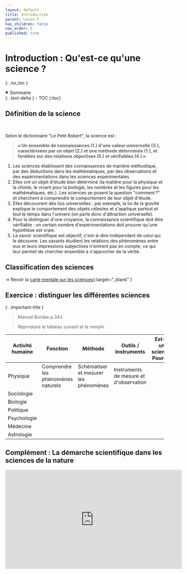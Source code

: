 ```yaml
---
layout: default
title: Introduction
parent: Leçon 5
has_children: false
nav_order: 2
published: true
---
```

# Introduction : Qu'est-ce qu'une science ?
{: .no_toc }

<details open markdown="block">
  <summary>
    Sommaire
  </summary>
  {: .text-delta }
- TOC
{:toc}
</details>

## Définition de la science

<br>

Selon le dictionnaire "Le Petit Robert", la science est :

> **« Un ensemble de connaissances (1.) d'une valeur universelle (3.), caractérisées par un objet (2.) et une méthode déterminée (1.), et fondées sur des relations objectives (5.) et vérifiables (4.) »**.

1. Les sciences établissent des connaissances de manière méthodique, par des déductions dans les mathématiques, par des observations et des expérimentations dans les sciences expérimentales.
2. Elles ont un objet d'étude bien déterminé (la matière pour la physique et la chimie, le vivant pour la biologie, les nombres et les figures pour les mathématiques, etc.). Les sciences se posent la question "comment ?" et cherchent à comprendre le comportement de leur objet d'étude.
3. Elles découvrent des lois universelles : par exemple, la loi de la gravité explique le comportement des objets célestes et s'applique partout et tout le temps dans l'univers (on parle donc d'attraction universelle).
4. Pour la distinguer d'une croyance, la connaissance scientifique doit être vérifiable : un certain nombre d'expérimentations doit prouver qu'une hypothèse est vraie. 
5. Le savoir scientifique est objectif, c'est-à-dire indépendant de celui qui le découvre. Les savants étudient les relations des phénomènes entre eux et leurs impressions subjectives n'entrent pas en compte, ce qui leur permet de chercher ensemble à s'approcher de la vérité.


## Classification des sciences

→ Revoir la [carte mentale sur les sciences](https://rollauda.github.io/schemas/cartes/sciences.html){:target="_blank" }

## Exercice : distinguer les différentes sciences

{: .important-title }
> Manuel Bordas p.343 
>
> Reproduire le tableau suivant et le remplir.

| Activité humaine | Fonction                           | Méthode                               | Outils / Instruments                   | Est-ce une science ? Pourquoi |
| ---------------- | ---------------------------------- | ------------------------------------- | -------------------------------------- | ----------------------------- |
| Physique         | Comprendre les phénomènes naturels | Schématiser et mesurer les phénomènes | Instruments de mesure et d'observation |                               |
| Sociologie       |                                    |                                       |                                        |                               |
| Biologie         |                                    |                                       |                                        |                               |
| Politique        |                                    |                                       |                                        |                               |
| Psychologie      |                                    |                                       |                                        |                               |
| Médecine         |                                    |                                       |                                        |                               |
| Astrologie       |                                    |                                       |                                        |      

## Complément : La démarche scientifique dans les sciences de la nature

<iframe width="560" height="315" src="https://www.youtube.com/embed/59wYmEoccF8?si=7josSabKPPRgFwzY" title="YouTube video player" frameborder="0" allow="accelerometer; autoplay; clipboard-write; encrypted-media; gyroscope; picture-in-picture; web-share" allowfullscreen></iframe>